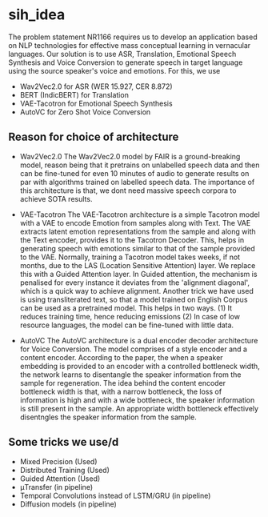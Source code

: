 # sih_idea
The problem statement NR1166 requires us to develop an application based on NLP technologies for effective mass conceptual learning in vernacular languages. 
Our solution is to use ASR, Translation, Emotional Speech Synthesis and Voice Conversion to generate speech in target language using the source speaker's voice and emotions. For this, we use

- Wav2Vec2.0 for ASR (WER 15.927, CER 8.872)
- BERT (IndicBERT) for Translation
- VAE-Tacotron for Emotional Speech Synthesis
- AutoVC for Zero Shot Voice Conversion

## Reason for choice of architecture
- Wav2Vec2.0
The Wav2Vec2.0 model by FAIR is a ground-breaking model, reason being that it pretrains on unlabelled speech data and then can be fine-tuned for even 10 minutes of audio to generate results on par with algorithms trained on labelled speech data. The importance of this architecture is that, we dont need massive speech corpora to achieve SOTA results. 

- VAE-Tacotron
The VAE-Tacotron architecture is a simple Tacotron model with a VAE to encode Emotion from samples along with Text. The VAE extracts latent emotion representations from the sample and along with the Text encoder, provides it to the Tacotron Decoder. This, helps in generating speech with emotions similar to that of the sample provided to the VAE. Normally, training a Tacotron model takes weeks, if not months, due to the LAS (Location Sensitive Attention) layer. We replace this with a Guided Attention layer. In Guided attention, the mechanism is penalised for every instance it deviates from the 'alignment diagonal', which is a quick way to achieve alignment. Another trick we have used is using transliterated text, so that a model trained on English Corpus can be used as a pretrained model. This helps in two ways. (1) It reduces training time, hence reducing emissions
(2) In case of low resource languages, the model can be fine-tuned with little data.

- AutoVC
The AutoVC architecture is a dual encoder decoder architecture for Voice Conversion. The model comprises of a style encoder and a content encoder. According to the paper, the when a speaker embedding is provided to an encoder with a controlled bottleneck width, the network learns to disentangle the speaker information from the sample for regeneration. The idea behind the content encoder bottleneck width is that, with a narrow bottleneck, the loss of information is high and with a wide bottleneck, the speaker information is still present in the sample. An appropriate width bottleneck effectively disentngles the speaker information from the sample.

## Some tricks we use/d
- Mixed Precision (Used)
- Distributed Training (Used)
- Guided Attention (Used)
- μTransfer (in pipeline)
- Temporal Convolutions instead of LSTM/GRU (in pipeline)
- Diffusion models (in pipeline)
